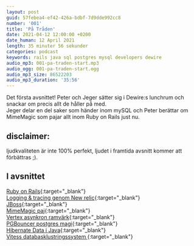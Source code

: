 ```yaml
---
layout: post
guid: 57febea4-ef42-426a-bdbf-7d9dde992cc8
number: '001'
title: 'På Tråden'
date: 2021-04-12 12:00:00 +0200
date_human: 12 April 2021
length: 35 minuter 56 sekunder
categories: podcast
keywords: rails java sql postgres mysql developers dewire
audio_mp3: 001-pa-traden-start.mp3
audio_ogg: 001-pa-traden-start.ogg
audio_mp3_size: 86522203
audio_mp3_duration: '35:56'
---
```


Det första avsnittet!
Peter och Jeger sätter sig i Dewire:s lunchrum och snackar om precis allt de
håller på med.  
Jeger delar en del saker som händer inom mySQL och Peter
berättar om MimeMagic som pajar allt inom Ruby on Rails just nu.

<!--more-->

## disclaimer:

ljudkvaliteten är inte 100% perfekt, ljudet i framtida avsnitt kommer att förbättras ;).

## I avsnittet

[Ruby on Rails](https://rubyonrails.org/){:target="\_blank"}  
[Logging & tracing genom New relic](https://docs.newrelic.com/docs/integrations/kubernetes-integration/installation/kubernetes-integration-install-configure/){:target="\_blank"}  
[JBoss](https://www.jboss.org/){:target="\_blank"}  
[MimeMagic paj](https://dev.to/cseeman/what-s-up-with-mimemagic-breaking-everything-he1){:target="\_blank"}  
[Vertex asynkron ramvärk](https://vertx.io){:target="\_blank"}  
[PGBouncer postgres magi](https://www.pgbouncer.org/){:target="\_blank"}  
[Hibernate Data i Java](https://hibernate.org/){:target="\_blank"}  
[Vitess databasklustringssystem ](https://vitess.io/){:target="\_blank"}
